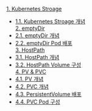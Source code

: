 [1. Kubernetes Stroage](#1-pod)<br>
- [1.1. Kubernetes Stroage 개념](#11-pod란)<br>
[2. emptyDir](#2-static-pod)<br>
- [2.1. emptyDir 개념](#21-static-pod-개념)<br>
- [2.2. emptyDir Pod 배포](#22-static-pod-배포)<br>
[3. HostPath](#3-multi-container-pod)<br>
- [3.1. HostPath 개념](#31-컨테이너와-pod의-차이점)<br>
- [3.2. HostPath Volume 구성](#32-pod-배포)<br>
[4. PV & PVC](#4-streaming-sidecar-container)<br>
- [4.1. PV 개념](#41-sidecar-container란)<br>
- [4.2. PVC 개념](#42-sidecar-container-배포)<br>
- [4.3. PersistentVolume 배포](#42-sidecar-container-배포)<br>
- [4.4. PVC Pod 구성](#42-sidecar-container-배포)<br>